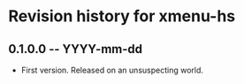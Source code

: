 # Revision history for xmenu-hs

## 0.1.0.0 -- YYYY-mm-dd

* First version. Released on an unsuspecting world.
